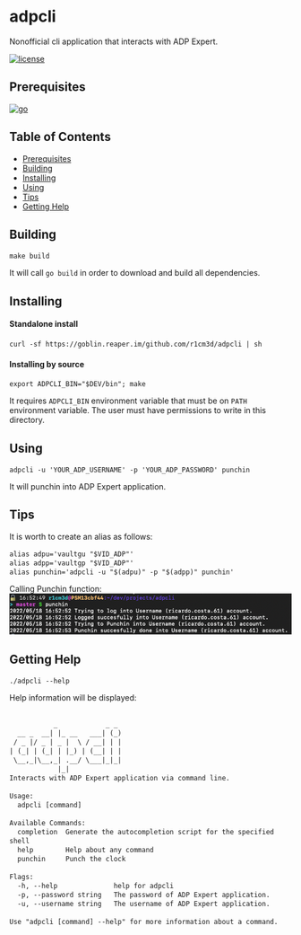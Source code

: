 # adpcli
Nonofficial cli application that interacts with ADP Expert.

[![license](https://img.shields.io/badge/license-GPL--3.0%20license-brightgreen?style=flat-square)](https://github.com/r1cm3d/adpcli/blob/master/LICENSE)

## Prerequisites
[![go](https://img.shields.io/badge/go-1.8-blue?style=flat-square)](https://github.com/golang/go)

## Table of Contents
* [Prerequisites](#prerequisites)
* [Building](#building)
* [Installing](#installing)
* [Using](#using)
* [Tips](#tips)
* [Getting Help](#getting-help)

## Building
```
make build
```
It will call `go build` in order to download and build all dependencies.

## Installing
#### Standalone install
```
curl -sf https://goblin.reaper.im/github.com/r1cm3d/adpcli | sh
```

#### Installing by source 
```
export ADPCLI_BIN="$DEV/bin"; make
```
It requires `ADPCLI_BIN` environment variable that must be on `PATH` environment variable. The user must have permissions to
write in this directory.

## Using 
```
adpcli -u 'YOUR_ADP_USERNAME' -p 'YOUR_ADP_PASSWORD' punchin
```
It will punchin into ADP Expert application.

## Tips
It is worth to create an alias as follows:
```console
alias adpu='vaultgu "$VID_ADP"'
alias adpp='vaultgp "$VID_ADP"'
alias punchin='adpcli -u "$(adpu)" -p "$(adpp)" punchin'
```
Calling Punchin function:
![img.png](img.png)
## Getting Help

```console
./adpcli --help
```

Help information will be displayed:

```console

           _            _ _ 
  __ _  __| |_ __   ___| (_)
 / _ |/ _ | _ |  \ / __| | |
| (_| | (_| | |_) | (__| | |
 \__,_|\__,_| .__/ \___|_|_|
            |_|             
Interacts with ADP Expert application via command line.

Usage:
  adpcli [command]

Available Commands:
  completion  Generate the autocompletion script for the specified shell
  help        Help about any command
  punchin     Punch the clock

Flags:
  -h, --help              help for adpcli
  -p, --password string   The password of ADP Expert application.
  -u, --username string   The username of ADP Expert application.

Use "adpcli [command] --help" for more information about a command.
```
